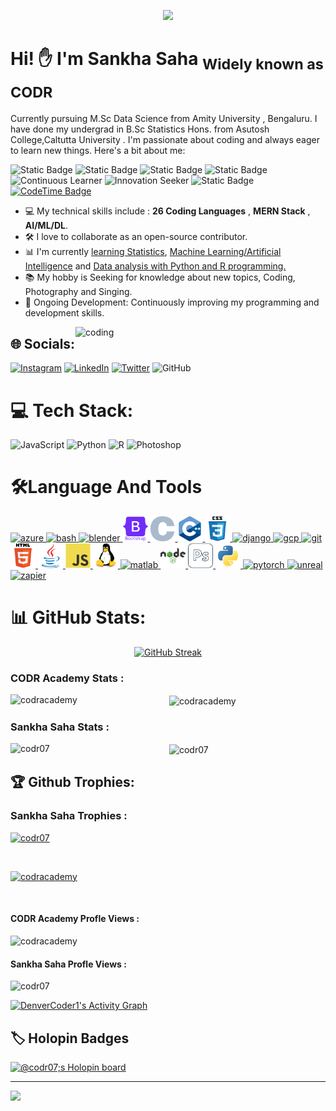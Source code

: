 <p align="center">
  <img src="https://readme-typing-svg.herokuapp.com/?lines=Creative+Developer+%7C+Designer+%7C+Editor;Shader+Explorer+%7C+UI+Enthusiast;+Data+Analyst+%7C+Mathematician;Always+building+something+fun!&center=true&width=800&height=30&color=750505&vCenter=true&size=28" />
</p>


# Hi! ✋ I'm Sankha Saha <sub>Widely known as CODR</sub>


Currently pursuing M.Sc Data Science from Amity University , Bengaluru. I have done my undergrad in B.Sc Statistics Hons. from Asutosh College,Caltutta University . I'm passionate about coding and always eager to learn new things. Here's a bit about me:



![Static Badge](https://img.shields.io/badge/Statistics-blue?style=plastic&label=Learning&labelColor=white)  ![Static Badge](https://img.shields.io/badge/Contributer-green?style=plastic&logo=github&logoColor=white&label=Open%20Source) ![Static Badge](https://img.shields.io/badge/Tuitor-black?style=plastic&logo=hackerrank&logoColor=white&label=Coding)  ![Static Badge](https://img.shields.io/badge/Enthusiast-red?style=plastic&logo=Google&logoColor=white&label=AI-ML) ![Continuous Learner](https://img.shields.io/badge/Continuous-Learner-%232E8B57.svg?style=plastic&logo=learn) ![Innovation Seeker](https://img.shields.io/badge/Innovation-Seeker-%238A2BE2.svg?style=plastic&logo=innovation)  ![Static Badge](https://img.shields.io/badge/Designer%20-%20%23d1829c?label=Graphic&labelColor=White) [![CodeTime Badge](https://img.shields.io/endpoint?style=plastic&color=528&url=https%3A%2F%2Fapi.codetime.dev%2Fshield%3Fid%3D24994%26project%3D%26in=7776000000)](https://codetime.dev)


- 💻 My technical skills include : <b>26 Coding Languages</b> , <b>MERN Stack</b> , <b>AI/ML/DL</b>.
- 🛠️ I love to collaborate as an open-source contributor.
- 📊 I'm currently <bold><u>learning Statistics</u>, <u>Machine Learning/Artificial Intelligence</u> and <u> Data analysis with Python and R programming.</u></bold>
- 📚 My hobby is Seeking for <bold >knowledge about new topics, Coding, Photography and Singing.</bold>
- 🚀 Ongoing Development: Continuously improving my programming and development skills.

<div class="image-container">
  <img align="right" alt="coding" width="400" src="https://cdn.stuffanswered.com/stuffanswered/wp-content/uploads/2020/10/what-are-the-best-programs-for-learning-to-code.jpg">
</div>
</body>
</html>


## 🌐 Socials:
[![Instagram](https://ziadoua.github.io/m3-Markdown-Badges/badges/Instagram/instagram2.svg)](https://www.instagram.com/codr_sankha/) [![LinkedIn](https://ziadoua.github.io/m3-Markdown-Badges/badges/LinkedIn/linkedin2.svg)](https://www.linkedin.com/in/sankhasaha/) [![Twitter](https://ziadoua.github.io/m3-Markdown-Badges/badges/Twitter/twitter2.svg)](https://twitter.com/SankhaSaha6) ![GitHub](https://ziadoua.github.io/m3-Markdown-Badges/badges/Github/github2.svg)



# 💻 Tech Stack:
![JavaScript](https://ziadoua.github.io/m3-Markdown-Badges/badges/Javascript/javascript3.svg) ![Python](https://ziadoua.github.io/m3-Markdown-Badges/badges/Python/python2.svg) ![R](https://ziadoua.github.io/m3-Markdown-Badges/badges/R/r2.svg) ![Photoshop](https://ziadoua.github.io/m3-Markdown-Badges/badges/Photoshop/photoshop2.svg)

# 🛠️Language And Tools
<p align="left"> <a href="https://azure.microsoft.com/en-in/" target="_blank" rel="noreferrer"> <img src="https://ziadoua.github.io/m3-Markdown-Badges/badges/Blender/blender1.svg" alt="azure" width="40" height="40"/> </a> <a href="https://www.gnu.org/software/bash/" target="_blank" rel="noreferrer"> <img src="https://www.vectorlogo.zone/logos/gnu_bash/gnu_bash-icon.svg" alt="bash" width="40" height="40"/> </a> <a href="https://www.blender.org/" target="_blank" rel="noreferrer"> <img src="https://download.blender.org/branding/community/blender_community_badge_white.svg" alt="blender" width="40" height="40"/> </a> <a href="https://getbootstrap.com" target="_blank" rel="noreferrer"> <img src="https://raw.githubusercontent.com/devicons/devicon/master/icons/bootstrap/bootstrap-plain-wordmark.svg" alt="bootstrap" width="40" height="40"/> </a> <a href="https://www.cprogramming.com/" target="_blank" rel="noreferrer"> <img src="https://raw.githubusercontent.com/devicons/devicon/master/icons/c/c-original.svg" alt="c" width="40" height="40"/> </a> <a href="https://www.w3schools.com/cpp/" target="_blank" rel="noreferrer"> <img src="https://raw.githubusercontent.com/devicons/devicon/master/icons/cplusplus/cplusplus-original.svg" alt="cplusplus" width="40" height="40"/> </a> <a href="https://www.w3schools.com/css/" target="_blank" rel="noreferrer"> <img src="https://raw.githubusercontent.com/devicons/devicon/master/icons/css3/css3-original-wordmark.svg" alt="css3" width="40" height="40"/> </a> <a href="https://www.djangoproject.com/" target="_blank" rel="noreferrer"> <img src="https://cdn.worldvectorlogo.com/logos/django.svg" alt="django" width="40" height="40"/> </a> <a href="https://cloud.google.com" target="_blank" rel="noreferrer"> <img src="https://www.vectorlogo.zone/logos/google_cloud/google_cloud-icon.svg" alt="gcp" width="40" height="40"/> </a> <a href="https://git-scm.com/" target="_blank" rel="noreferrer"> <img src="https://www.vectorlogo.zone/logos/git-scm/git-scm-icon.svg" alt="git" width="40" height="40"/> </a> <a href="https://www.w3.org/html/" target="_blank" rel="noreferrer"> <img src="https://raw.githubusercontent.com/devicons/devicon/master/icons/html5/html5-original-wordmark.svg" alt="html5" width="40" height="40"/> </a> <a href="https://www.java.com" target="_blank" rel="noreferrer"> <img src="https://raw.githubusercontent.com/devicons/devicon/master/icons/java/java-original.svg" alt="java" width="40" height="40"/> </a> <a href="https://developer.mozilla.org/en-US/docs/Web/JavaScript" target="_blank" rel="noreferrer"> <img src="https://raw.githubusercontent.com/devicons/devicon/master/icons/javascript/javascript-original.svg" alt="javascript" width="40" height="40"/> </a> <a href="https://www.linux.org/" target="_blank" rel="noreferrer"> <img src="https://raw.githubusercontent.com/devicons/devicon/master/icons/linux/linux-original.svg" alt="linux" width="40" height="40"/> </a> <a href="https://www.mathworks.com/" target="_blank" rel="noreferrer"> <img src="https://upload.wikimedia.org/wikipedia/commons/2/21/Matlab_Logo.png" alt="matlab" width="40" height="40"/> </a> <a href="https://nodejs.org" target="_blank" rel="noreferrer"> <img src="https://raw.githubusercontent.com/devicons/devicon/master/icons/nodejs/nodejs-original-wordmark.svg" alt="nodejs" width="40" height="40"/> </a> <a href="https://www.photoshop.com/en" target="_blank" rel="noreferrer"> <img src="https://raw.githubusercontent.com/devicons/devicon/master/icons/photoshop/photoshop-line.svg" alt="photoshop" width="40" height="40"/> </a> <a href="https://www.python.org" target="_blank" rel="noreferrer"> <img src="https://raw.githubusercontent.com/devicons/devicon/master/icons/python/python-original.svg" alt="python" width="40" height="40"/> </a> <a href="https://pytorch.org/" target="_blank" rel="noreferrer"> <img src="https://www.vectorlogo.zone/logos/pytorch/pytorch-icon.svg" alt="pytorch" width="40" height="40"/> </a> <a href="https://unrealengine.com/" target="_blank" rel="noreferrer"> <img src="https://raw.githubusercontent.com/kenangundogan/fontisto/036b7eca71aab1bef8e6a0518f7329f13ed62f6b/icons/svg/brand/unreal-engine.svg" alt="unreal" width="40" height="40"/> </a> <a href="https://zapier.com" target="_blank" rel="noreferrer"> <img src="https://www.vectorlogo.zone/logos/zapier/zapier-icon.svg" alt="zapier" width="40" height="40"/> </a> </p>

# 📊 GitHub Stats:


<div align="center">
 <a href="https://git.io/streak-stats"><img src="https://streak-stats.demolab.com?user=codr07&theme=radical&hide_border=true&date_format=%5BY%20%5DM%20j&background=45%2C062D3C%2C114E09" alt="GitHub Streak" /></a>
</div>

   ### CODR Academy Stats :

<div align="center">
<p><img align="left" src="https://github-readme-stats.vercel.app/api/top-langs?username=codracademy&show_icons=true&locale=en&layout=compact" alt="codracademy" /></p>

<p>&nbsp;<img align="center" src="https://github-readme-stats.vercel.app/api?username=codracademy&show_icons=true&locale=en" alt="codracademy" /></p>
</div>

  ### Sankha Saha Stats :

<div align="center">
<p><img align="left" src="https://github-readme-stats.vercel.app/api/top-langs?username=codr07&show_icons=true&locale=en&layout=compact" alt="codr07" /></p>

<p>&nbsp;<img align="center" src="https://github-readme-stats.vercel.app/api?username=codr07&show_icons=true&locale=en" alt="codr07" /></p>
</div>

  ## 🏆 Github Trophies:

  ### Sankha Saha Trophies :
<p align="left"> <a href="https://github.com/ryo-ma/github-profile-trophy"><img src="https://github-profile-trophy.vercel.app/?username=codr07" alt="codr07" /></a> </p>
<br/>

<p align="left"> <a href="https://github.com/ryo-ma/github-profile-trophy"><img src="https://github-profile-trophy.vercel.app/?username=codracademy" alt="codracademy" /></a> </p>

<br/>

  <h4> CODR Academy Profle Views :</h4> <p align="left"> <img src="https://komarev.com/ghpvc/?username=codracademy&label=Profile%20views&color=0e75b6&style=flat" alt="codracademy" /> </p> <h4> Sankha Saha Profle Views :</h4> <p align="left"> <img src="https://komarev.com/ghpvc/?username=codr07&label=Profile%20views&color=0e75b6&style=flat" alt="codr07" /> </p>

 <a href="https://github.com/codr07/github-readme-activity-graph"><img alt="DenverCoder1's Activity Graph" src="https://github-readme-activity-graph.vercel.app/graph/?username=codr07&bg_color=1F222E&color=F8D866&line=F85D7F&point=FFFFFF&hide_border=true" /></a>

<summary><h2>🏷️ Holopin Badges</h2></summary>

  <p><a href="https://holopin.io/@codr07"><img src="https://holopin.me/codr07" alt="@codr07;s Holopin board"></a></p>
</details>


<hr/>

<img src="https://raw.githubusercontent.com/Trilokia/Trilokia/379277808c61ef204768a61bbc5d25bc7798ccf1/bottom_header.svg" />
